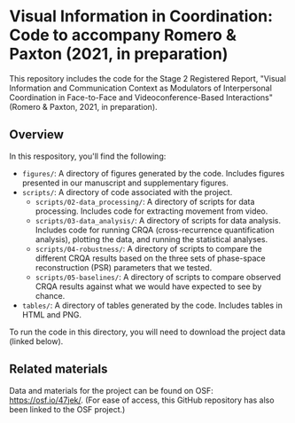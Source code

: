 # Visual Information in Coordination: Code to accompany Romero & Paxton (2021, in preparation)

This repository includes the code for the Stage 2 Registered Report, "Visual Information and 
Communication Context as Modulators of Interpersonal Coordination in Face-to-Face and 
Videoconference-Based Interactions" (Romero & Paxton, 2021, in preparation).

## Overview

In this respository, you'll find the following:

* `figures/`: A directory of figures generated by the code. Includes figures presented in our
  manuscript and supplementary figures.
* `scripts/`: A directory of code associated with the project.
  * `scripts/02-data_processing/`: A directory of scripts for data processing. Includes code for extracting
    movement from video.
  * `scripts/03-data_analysis/`: A directory of scripts for data analysis. Includes code for running CRQA
    (cross-recurrence quantification analysis), plotting the data, and running the statistical
    analyses.
  * `scripts/04-robustness/`: A directory of scripts to compare the different CRQA results based on the
    three sets of phase-space reconstruction (PSR) parameters that we tested.
  * `scripts/05-baselines/`: A directory of scripts to compare observed CRQA results against what
    we would have expected to see by chance.
* `tables/`: A directory of tables generated by the code. Includes tables in HTML and PNG.

To run the code in this directory, you will need to download the project data (linked below).

## Related materials

Data and materials for the project can be found on OSF: https://osf.io/47jek/. (For ease of
access, this GitHub repository has also been linked to the OSF project.)
